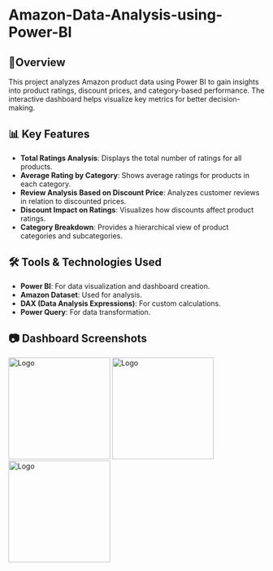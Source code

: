 # Amazon-Data-Analysis-using-Power-BI
## 📌Overview
This project analyzes Amazon product data using Power BI to gain insights into product ratings, discount prices, and category-based performance. The interactive dashboard helps visualize key metrics for better decision-making.

## 📊 Key Features
- **Total Ratings Analysis**: Displays the total number of ratings for all products.
- **Average Rating by Category**: Shows average ratings for products in each category.
- **Review Analysis Based on Discount Price**: Analyzes customer reviews in relation to discounted prices.
- **Discount Impact on Ratings**: Visualizes how discounts affect product ratings.
- **Category Breakdown**: Provides a hierarchical view of product categories and subcategories.

## 🛠️ Tools & Technologies Used
- **Power BI**: For data visualization and dashboard creation.
- **Amazon Dataset**: Used for analysis.
- **DAX (Data Analysis Expressions)**: For custom calculations.
- **Power Query**: For data transformation.

## 📷 Dashboard Screenshots

<img src="images/a.png" alt="Logo" width="200">

<img src="images/b.png" alt="Logo" width="200">

<img src="images/c.png" alt="Logo" width="200">













